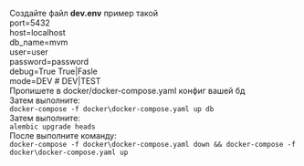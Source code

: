 Создайте файл **dev.env** пример такой  
port=5432  
host=localhost  
db_name=mvm  
user=user  
password=password  
debug=True True|Fasle  
mode=DEV # DEV|TEST  
Пропишете в docker/docker-compose.yaml конфиг вашей бд  
Затем выполните:  
```docker-compose -f docker\docker-compose.yaml up db ```    
Затем выполните:    
```alembic upgrade heads```  
После выполните команду:  
```docker-compose -f docker\docker-compose.yaml down && docker-compose -f docker\docker-compose.yaml up```